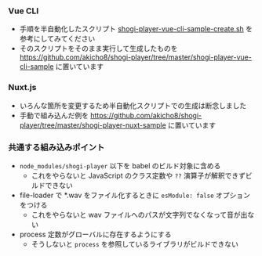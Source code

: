 ### Vue CLI

  * 手順を半自動化したスクリプト [shogi-player-vue-cli-sample-create.sh](https://github.com/akicho8/shogi-player/blob/master/shogi-player-vue-cli-sample-create.sh) を参考にしてみてください
  * そのスクリプトをそのまま実行して生成したものを https://github.com/akicho8/shogi-player/tree/master/shogi-player-vue-cli-sample に置いています

### Nuxt.js

  * いろんな箇所を変更するため半自動化スクリプトでの生成は断念しました
  * 手動で組み込んだ例を https://github.com/akicho8/shogi-player/tree/master/shogi-player-nuxt-sample に置いています

### 共通する組み込みポイント

  * `node_modules/shogi-player` 以下を babel のビルド対象に含める
    * これをやらないと JavaScript のクラス定数や `??` 演算子が解釈できずビルドできない
  * file-loader で *.wav をファイル化するときに `esModule: false` オプションをつける
    * これをやらないと wav ファイルへのパスが文字列でなくなって音が出ない
  * process 定数がグローバルに存在するようにする
    * そうしないと `process` を参照しているライブラリがビルドできない

